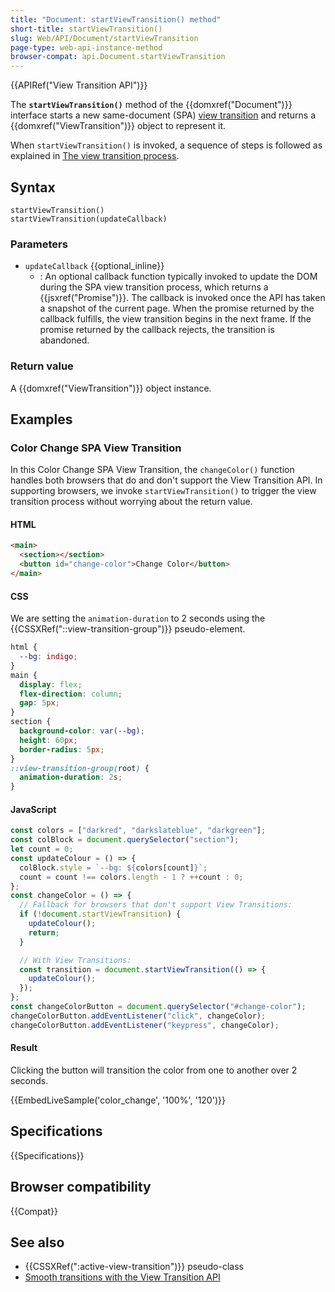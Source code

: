 ```yaml
---
title: "Document: startViewTransition() method"
short-title: startViewTransition()
slug: Web/API/Document/startViewTransition
page-type: web-api-instance-method
browser-compat: api.Document.startViewTransition
---
```


{{APIRef("View Transition API")}}

The **`startViewTransition()`** method of the {{domxref("Document")}} interface starts a new same-document (SPA) [view transition](/en-US/docs/Web/API/View_Transition_API) and returns a {{domxref("ViewTransition")}} object to represent it.

When `startViewTransition()` is invoked, a sequence of steps is followed as explained in [The view transition process](/en-US/docs/Web/API/View_Transition_API/Using#the_view_transition_process).

## Syntax

```js-nolint
startViewTransition()
startViewTransition(updateCallback)
```

### Parameters

- `updateCallback` {{optional_inline}}
  - : An optional callback function typically invoked to update the DOM during the SPA view transition process, which returns a {{jsxref("Promise")}}. The callback is invoked once the API has taken a snapshot of the current page. When the promise returned by the callback fulfills, the view transition begins in the next frame. If the promise returned by the callback rejects, the transition is abandoned.

### Return value

A {{domxref("ViewTransition")}} object instance.

## Examples

### Color Change SPA View Transition

In this Color Change SPA View Transition, the `changeColor()` function handles both browsers that do and don't support the View Transition API. In supporting browsers, we invoke `startViewTransition()` to trigger the view transition process without worrying about the return value.

#### HTML

```html
<main>
  <section></section>
  <button id="change-color">Change Color</button>
</main>
```

#### CSS

We are setting the `animation-duration` to 2 seconds using the {{CSSXRef("::view-transition-group")}} pseudo-element.

```css
html {
  --bg: indigo;
}
main {
  display: flex;
  flex-direction: column;
  gap: 5px;
}
section {
  background-color: var(--bg);
  height: 60px;
  border-radius: 5px;
}
::view-transition-group(root) {
  animation-duration: 2s;
}
```

#### JavaScript

```js
const colors = ["darkred", "darkslateblue", "darkgreen"];
const colBlock = document.querySelector("section");
let count = 0;
const updateColour = () => {
  colBlock.style = `--bg: ${colors[count]}`;
  count = count !== colors.length - 1 ? ++count : 0;
};
const changeColor = () => {
  // Fallback for browsers that don't support View Transitions:
  if (!document.startViewTransition) {
    updateColour();
    return;
  }

  // With View Transitions:
  const transition = document.startViewTransition(() => {
    updateColour();
  });
};
const changeColorButton = document.querySelector("#change-color");
changeColorButton.addEventListener("click", changeColor);
changeColorButton.addEventListener("keypress", changeColor);
```

#### Result

Clicking the button will transition the color from one to another over 2 seconds.

{{EmbedLiveSample('color_change', '100%', '120')}}

## Specifications

{{Specifications}}

## Browser compatibility

{{Compat}}

## See also

- {{CSSXRef(":active-view-transition")}} pseudo-class
- [Smooth transitions with the View Transition API](https://developer.chrome.com/docs/web-platform/view-transitions/)
